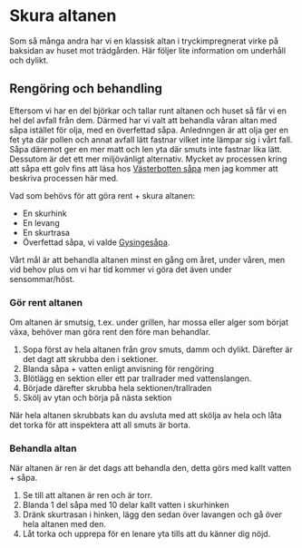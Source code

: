 # Skura altanen

Som så många andra har vi en klassisk altan i tryckimpregnerat virke på baksidan av huset mot trädgården. Här följer lite information om underhåll och dylikt.

## Rengöring och behandling

Eftersom vi har en del björkar och tallar runt altanen och huset så får vi en hel del avfall från dem. Därmed har vi valt att behandla våran altan med såpa istället för olja, med en överfettad såpa. Anlednngen är att olja ger en fet yta där pollen och annat avfall lätt fastnar vilket inte lämpar sig i vårt fall. Såpa däremot ger en mer matt och len yta där smuts inte fastnar lika lätt. Dessutom är det ett mer miljövänligt alternativ. Mycket av processen kring att såpa ett golv fins att läsa hos [Västerbotten såpa](https://vasterbottenssapa.se/hur-sapar-man-tratrall/) men jag kommer att beskriva processen här med. 

Vad som behövs för att göra rent + skura altanen:
- En skurhink
- En levang
- En skurtrasa
- Överfettad såpa, vi valde [Gysingesåpa](https://www.gysinge.com/products/5806/gysinges%C3%A5pa-5-liter).

Vårt mål är att behandla altanen minst en gång om året, under våren, men vid behov plus om vi har tid kommer vi göra det även under sensommar/höst.

### Gör rent altanen

Om altanen är smutsig, t.ex. under grillen, har mossa eller alger som börjat växa, behöver man göra rent den före man behandlar.

1. Sopa först av hela altanen från grov smuts, damm och dylikt. Därefter är det dagt att skrubba den i sektioner.
1. Blanda såpa + vatten enligt anvisning för rengöring
1. Blötlägg en sektion eller ett par trallrader med vattenslangen.
1. Började därefter skrubba hela sektionen/trallraden 
1. Skölj av ytan och börja på nästa sektion

När hela altanen skrubbats kan du avsluta med att skölja av hela och låta det torka för att inspektera att all smuts är borta.

### Behandla altan

När altanen är ren är det dags att behandla den, detta görs med kallt vatten + såpa.

1. Se till att altanen är ren och är torr.
1. Blanda 1 del såpa med 10 delar kallt vatten i skurhinken
1. Dränk skurtrasan i hinken, lägg den sedan över lavangen och gå över hela altanen med den.
1. Låt torka och upprepa för en lenare yta tills att du känner dig nöjd.